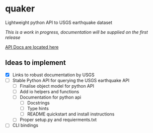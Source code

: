 # quaker
Lightweight python API to USGS earthquake dataset

*This is a work in progress, documentation will be supplied on the first release*

[API Docs are located here](https://earthquake.usgs.gov/fdsnws/event/1/)

## Ideas to implement

- [X] Links to robust documentation by USGS
- [ ] Stable Python API for querying the USGS earthquake API
    - [ ] Finalise object model for python API
    - [ ] Add io helpers and functions
    - [ ] Documentation for python api
        - [ ] Docstrings
        - [ ] Type hints
        - [ ] README quickstart and install instructions
    - [ ] Proper setup.py and requierments.txt
- [ ] CLI bindings
